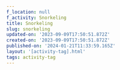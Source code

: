 ```yaml
---
f_location: null
f_activity: Snorkeling
title: Snorkeling
slug: snorkeling
updated-on: '2023-09-09T17:50:51.872Z'
created-on: '2023-09-09T17:50:51.872Z'
published-on: '2024-01-21T11:33:59.165Z'
layout: '[activity-tag].html'
tags: activity-tag
---
```



